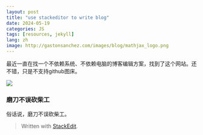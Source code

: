 ```yaml
---
layout: post
title: "use stackeditor to write blog"
date: 2024-05-19
categories: JS
tags: [resources, jekyll]
lang: zh
image: http://gastonsanchez.com/images/blog/mathjax_logo.png
---
```


最近一直在找一个不依赖系统、不依赖电脑的博客编辑方案，找到了这个网站。还不错，只是不支持github图床。
<!--more-->

<img class="centered" src="https://www.mathjax.org/badge/mj-logo.svg" />

### 磨刀不误砍柴工

俗话说，磨刀不误砍柴工。

> Written with [StackEdit](https://stackedit.io/).
<!--stackedit_data:
eyJoaXN0b3J5IjpbLTc1MjE5ODgyOF19
-->